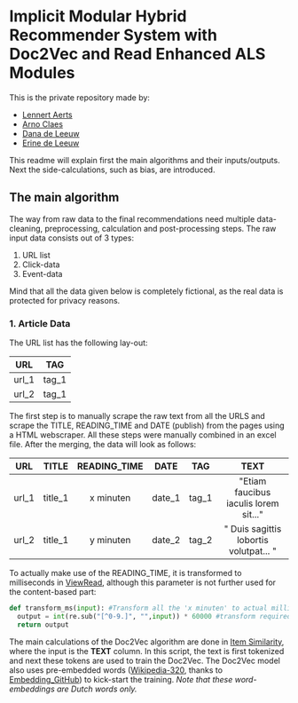# Implicit Modular Hybrid Recommender System with Doc2Vec and Read Enhanced ALS Modules
This is the private repository made by:
- [Lennert Aerts](https://www.linkedin.com/in/lennert-aerts-962a10b3/)
- [Arno Claes](https://www.linkedin.com/in/arno-claes-948994133/)
- [Dana de Leeuw](https://www.linkedin.com/in/dana-de-leeuw/)
- [Erine de Leeuw](https://www.linkedin.com/in/erine-de-leeuw-89a446b6/)

This readme will explain first the main algorithms and their inputs/outputs. Next the side-calculations, such as bias, are introduced.

## The main algorithm
The way from raw data to the final recommendations need multiple data-cleaning, preprocessing, calculation and post-processing steps.
The raw input data consists out of 3 types: 
1) URL list
2) Click-data
3) Event-data

Mind that all the data given below is completely fictional, as the real data is protected for privacy reasons.

### 1. Article Data
The URL list has the following lay-out:

| URL | TAG |
| :-------------: | :-------------: |
| url_1  | tag_1  |
| url_2  | tag_1  |

The first step is to manually scrape the raw text from all the URLS and scrape the TITLE, READING_TIME and DATE (publish) from the pages using a HTML webscraper. All these steps were manually combined in an excel file. After the merging, the data will look as follows:

| URL | TITLE | READING_TIME | DATE | TAG | TEXT |
| :-------------: | :-------------: | :-------------: | :-------------: | :-------------: | :-------------: |
| url_1 | title_1 | x minuten | date_1 | tag_1 | "Etiam faucibus iaculis lorem sit..." |
| url_2 | title_1 | y minuten | date_2 | tag_2 | " Duis sagittis lobortis volutpat... " |

To actually make use of the READING_TIME, it is transformed to milliseconds in [ViewRead](https://github.com/ArnoClaes/Hybrid-Content-Based-Read-Enhanced-ALS/blob/master/Algorithms/ViewRead.ipynb), although this parameter is not further used for the content-based part:
```python
def transform_ms(input): #Transform all the 'x minuten' to actual milliseconds
  output = int(re.sub("[^0-9.]", "",input)) * 60000 #transform required reading time to milliseconds
  return output
```

The main calculations of the Doc2Vec algorithm are done in [Item Similarity](https://github.com/ArnoClaes/Hybrid-Content-Based-Read-Enhanced-ALS/blob/master/Algorithms/ItemSimilarity.ipynb), where the input is the **TEXT** column. In this script, the text is first tokenized and next these tokens are used to train the Doc2Vec. The Doc2Vec model also uses pre-embedded words ([Wikipedia-320](http://www.clips.uantwerpen.be/dutchembeddings/wikipedia-320.tar.gz), thanks to [Embedding_GitHub](https://github.com/clips/dutchembeddings)) to kick-start the training. *Note that these word-embeddings are Dutch words only.*


 
